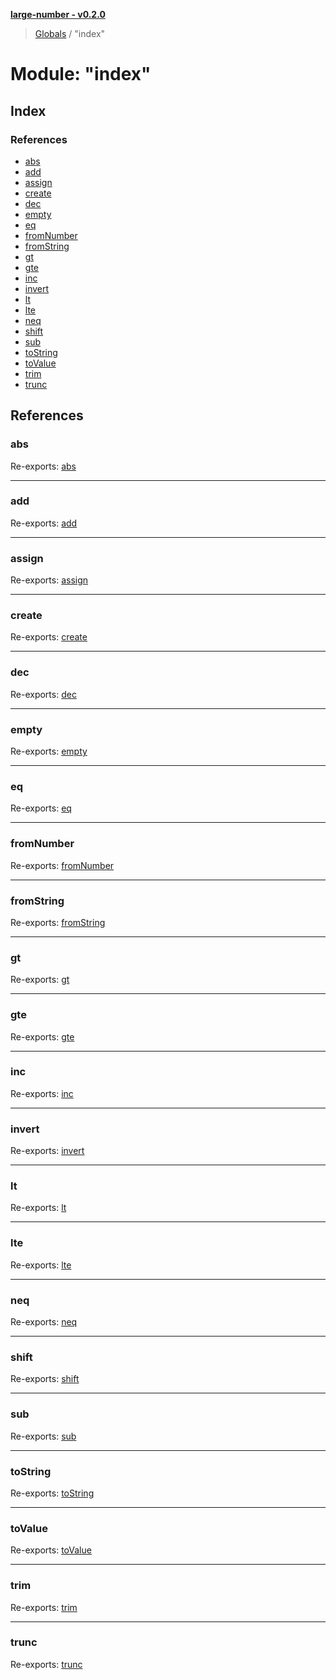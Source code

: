**[large-number - v0.2.0](../README.md)**

> [Globals](../globals.md) / "index"

# Module: "index"

## Index

### References

* [abs](_index_.md#abs)
* [add](_index_.md#add)
* [assign](_index_.md#assign)
* [create](_index_.md#create)
* [dec](_index_.md#dec)
* [empty](_index_.md#empty)
* [eq](_index_.md#eq)
* [fromNumber](_index_.md#fromnumber)
* [fromString](_index_.md#fromstring)
* [gt](_index_.md#gt)
* [gte](_index_.md#gte)
* [inc](_index_.md#inc)
* [invert](_index_.md#invert)
* [lt](_index_.md#lt)
* [lte](_index_.md#lte)
* [neq](_index_.md#neq)
* [shift](_index_.md#shift)
* [sub](_index_.md#sub)
* [toString](_index_.md#tostring)
* [toValue](_index_.md#tovalue)
* [trim](_index_.md#trim)
* [trunc](_index_.md#trunc)

## References

### abs

Re-exports: [abs](_abs_.md#abs)

___

### add

Re-exports: [add](_add_.md#add)

___

### assign

Re-exports: [assign](_assign_.md#assign)

___

### create

Re-exports: [create](_create_.md#create)

___

### dec

Re-exports: [dec](_dec_.md#dec)

___

### empty

Re-exports: [empty](_empty_.md#empty)

___

### eq

Re-exports: [eq](_eq_.md#eq)

___

### fromNumber

Re-exports: [fromNumber](_fromnumber_.md#fromnumber)

___

### fromString

Re-exports: [fromString](_fromstring_.md#fromstring)

___

### gt

Re-exports: [gt](_gt_.md#gt)

___

### gte

Re-exports: [gte](_gte_.md#gte)

___

### inc

Re-exports: [inc](_inc_.md#inc)

___

### invert

Re-exports: [invert](_invert_.md#invert)

___

### lt

Re-exports: [lt](_lt_.md#lt)

___

### lte

Re-exports: [lte](_lte_.md#lte)

___

### neq

Re-exports: [neq](_neq_.md#neq)

___

### shift

Re-exports: [shift](_shift_.md#shift)

___

### sub

Re-exports: [sub](_sub_.md#sub)

___

### toString

Re-exports: [toString](_tostring_.md#tostring)

___

### toValue

Re-exports: [toValue](_tovalue_.md#tovalue)

___

### trim

Re-exports: [trim](_trim_.md#trim)

___

### trunc

Re-exports: [trunc](_trunc_.md#trunc)
